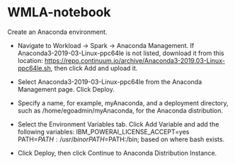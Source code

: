 # WMLA-notebook

Create an Anaconda environment.

   * Navigate to Workload -> Spark -> Anaconda Management. If Anaconda3-2019-03-Linux-ppc64le is not listed, download it from this location: https://repo.continuum.io/archive/Anaconda3-2019.03-Linux-ppc64le.sh, then click Add and upload it.
   * Select Anaconda3-2019-03-Linux-ppc64le from the Anaconda Management page. Click Deploy.
   * Specify a name, for example, myAnaconda, and a deployment directory, such as /home/egoadmin/myAnaconda, for the Anaconda distribution.
   * Select the Environment Variables tab. Click Add Variable and add the following variables:
    IBM_POWERAI_LICENSE_ACCEPT=yes
    PATH=$PATH:/usr/bin or PATH=$PATH:/bin; based on where bash exists.

   * Click Deploy, then click Continue to Anaconda Distribution Instance.

